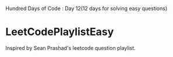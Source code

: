 Hundred Days of Code : Day 12(12 days for solving easy questions)
# LeetCodePlaylistEasy
Inspired by Sean Prashad's leetcode question playlist.
